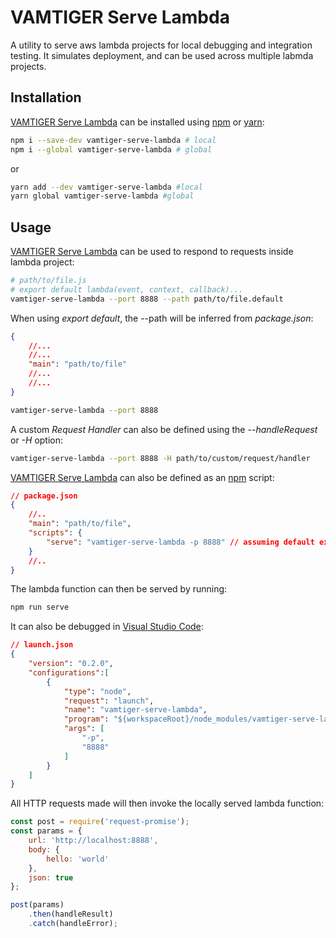 # VAMTIGER Serve Lambda
A utility to serve aws lambda projects for local debugging and integration testing. It simulates deployment, and can be used across multiple labmda projects.

## Installation
[VAMTIGER Serve Lambda](https://github.com/vamtiger-project/vamtiger-serve-lambda) can be installed using [npm](https://www.npmjs.com/) or [yarn]():
```bash
npm i --save-dev vamtiger-serve-lambda # local
npm i --global vamtiger-serve-lambda # global
```
or
```bash
yarn add --dev vamtiger-serve-lambda #local
yarn global vamtiger-serve-lambda #global
```

## Usage
[VAMTIGER Serve Lambda](https://github.com/vamtiger-project/vamtiger-serve-lambda) can be used to respond to requests inside lambda project:
```bash
# path/to/file.js
# export default lambda(event, context, callback)...
vamtiger-serve-lambda --port 8888 --path path/to/file.default
```

When using *export default*, the --path will be inferred from *package.json*:
```JSON
{
    //...
    //...
    "main": "path/to/file"
    //...
    //...
}
```
```bash
vamtiger-serve-lambda --port 8888
```

A custom *Request Handler* can also be defined using the *_--handleRequest_* or *_-H_* option:
```bash
vamtiger-serve-lambda --port 8888 -H path/to/custom/request/handler
```

[VAMTIGER Serve Lambda](https://github.com/vamtiger-project/vamtiger-serve-lambda) can also be defined as an [npm](https://www.npmjs.com/) script:
```JSON
// package.json
{
    //..
    "main": "path/to/file",
    "scripts": {
        "serve": "vamtiger-serve-lambda -p 8888" // assuming default export of main
    }
    //..
}
```

The lambda function can then be served by running:
```bash
npm run serve
```
It can also be debugged in [Visual Studio Code](https://code.visualstudio.com/):
```json
// launch.json
{
    "version": "0.2.0",
    "configurations":[
        {
            "type": "node",
            "request": "launch",
            "name": "vamtiger-serve-lambda",
            "program": "${workspaceRoot}/node_modules/vamtiger-serve-lambda/build/bin",
            "args": [
                "-p",
                "8888"
            ]
        }
    ]
}
```

All HTTP requests made will then invoke the locally served lambda function:
```javascript
const post = require('request-promise');
const params = {
    url: 'http://localhost:8888',
    body: {
        hello: 'world'
    },
    json: true
};

post(params)
    .then(handleResult)
    .catch(handleError);
```
